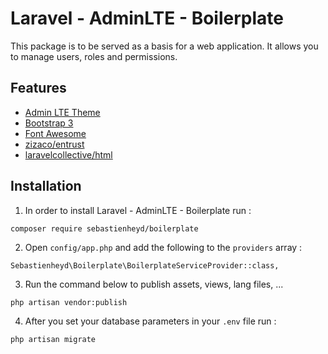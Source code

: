 # Laravel - AdminLTE - Boilerplate

This package is to be served as a basis for a web application. It allows you to manage users, roles and permissions.

## Features

* [Admin LTE Theme](https://almsaeedstudio.com/)
* [Bootstrap 3](http://getbootstrap.com/)
* [Font Awesome](http://fontawesome.io/)
* [zizaco/entrust](https://github.com/Zizaco/entrust)
* [laravelcollective/html](https://github.com/laravelcollective/html)

## Installation

1. In order to install Laravel - AdminLTE - Boilerplate run :

```
composer require sebastienheyd/boilerplate
```

2. Open ```config/app.php``` and add the following to the ```providers``` array :

```
Sebastienheyd\Boilerplate\BoilerplateServiceProvider::class,
```

3. Run the command below to publish assets, views, lang files, ...

```
php artisan vendor:publish
```

4. After you set your database parameters in your ```.env``` file run :

```
php artisan migrate
```
